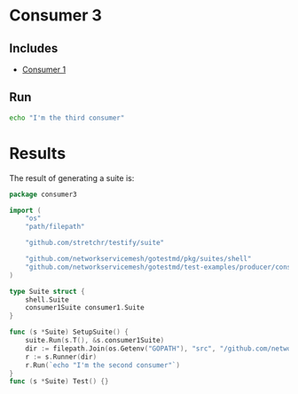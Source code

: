 # Consumer 3

## Includes

- [Consumer 1](../Consumer1)

## Run

```bash
echo "I'm the third consumer"
```

# Results

The result of generating a suite is:
```go
package consumer3

import (
	"os"
	"path/filepath"

	"github.com/stretchr/testify/suite"

	"github.com/networkservicemesh/gotestmd/pkg/suites/shell"
	"github.com/networkservicemesh/gotestmd/test-examples/producer/consumer1"
)

type Suite struct {
	shell.Suite
	consumer1Suite consumer1.Suite
}

func (s *Suite) SetupSuite() {
	suite.Run(s.T(), &s.consumer1Suite)
	dir := filepath.Join(os.Getenv("GOPATH"), "src", "/github.com/networkservicemesh/gotestmd/examples/Producer/Consumer3")
	r := s.Runner(dir)
	r.Run(`echo "I'm the second consumer"`)
}
func (s *Suite) Test() {}

```